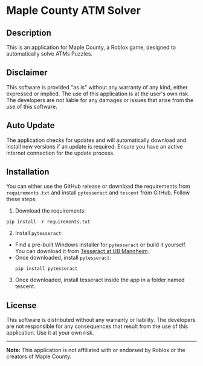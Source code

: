 # Maple County ATM Solver

## Description

This is an application for Maple County, a Roblox game, designed to automatically solve ATMs Puzzles.

## Disclaimer

This software is provided "as is" without any warranty of any kind, either expressed or implied. The use of this application is at the user's own risk. The developers are not liable for any damages or issues that arise from the use of this software.

## Auto Update

The application checks for updates and will automatically download and install new versions if an update is required. Ensure you have an active internet connection for the update process.

## Installation

You can either use the GitHub release or download the requirements from `requirements.txt` and install `pytesseract` and `tescent` from GitHub. Follow these steps:

1. Download the requirements:

```
pip install -r requirements.txt
```

2. Install `pytesseract`:
- Find a pre-built Windows installer for `pytesseract` or build it yourself. You can download it from [Tesseract at UB Mannheim](https://github.com/UB-Mannheim/tesseract/wiki).
- Once downloaded, install `pytesseract`:
  ```
  pip install pytesseract
  ```

3. Once downloaded, install tesseract inside the app in a folder named tescent.


## License

This software is distributed without any warranty or liability. The developers are not responsible for any consequences that result from the use of this application. Use it at your own risk.

---

**Note:** This application is not affiliated with or endorsed by Roblox or the creators of Maple County.
